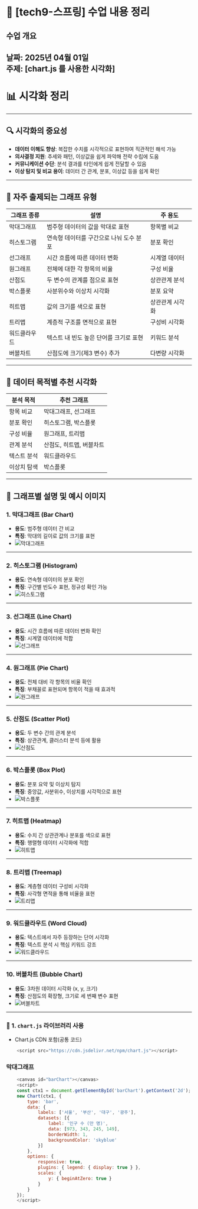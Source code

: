 # 📘 [tech9-스프링] 수업 내용 정리

## 수업 개요
**날짜:** 2025년 04월 01일  
**주제:** [chart.js 를 사용한 시각화]  
---

# 📊 시각화 정리

---

## 🔍 시각화의 중요성

- **데이터 이해도 향상**: 복잡한 수치를 시각적으로 표현하여 직관적인 해석 가능
- **의사결정 지원**: 추세와 패턴, 이상값을 쉽게 파악해 전략 수립에 도움
- **커뮤니케이션 수단**: 분석 결과를 타인에게 쉽게 전달할 수 있음
- **이상 탐지 및 비교 용이**: 데이터 간 관계, 분포, 이상값 등을 쉽게 확인

---

## 📝 자주 출제되는 그래프 유형

| 그래프 종류     | 설명                                     | 주 용도        |
|----------------|------------------------------------------|----------------|
| 막대그래프      | 범주형 데이터의 값을 막대로 표현          | 항목별 비교    |
| 히스토그램      | 연속형 데이터를 구간으로 나눠 도수 분포   | 분포 확인      |
| 선그래프        | 시간 흐름에 따른 데이터 변화             | 시계열 데이터  |
| 원그래프        | 전체에 대한 각 항목의 비율               | 구성 비율      |
| 산점도          | 두 변수의 관계를 점으로 표현             | 상관관계 분석  |
| 박스플롯        | 사분위수와 이상치 시각화                | 분포 요약      |
| 히트맵          | 값의 크기를 색으로 표현                 | 상관관계 시각화|
| 트리맵          | 계층적 구조를 면적으로 표현              | 구성비 시각화  |
| 워드클라우드    | 텍스트 내 빈도 높은 단어를 크기로 표현    | 키워드 분석    |
| 버블차트        | 산점도에 크기(제3 변수) 추가             | 다변량 시각화  |

---

## 🎯 데이터 목적별 추천 시각화

| 분석 목적      | 추천 그래프                      |
|----------------|---------------------------------|
| 항목 비교      | 막대그래프, 선그래프              |
| 분포 확인      | 히스토그램, 박스플롯              |
| 구성 비율      | 원그래프, 트리맵                  |
| 관계 분석      | 산점도, 히트맵, 버블차트          |
| 텍스트 분석    | 워드클라우드                     |
| 이상치 탐색    | 박스플롯                          |

---

## 📌 그래프별 설명 및 예시 이미지

### 1. 막대그래프 (Bar Chart)
- **용도**: 범주형 데이터 간 비교
- **특징**: 막대의 길이로 값의 크기를 표현
- ![막대그래프](./img/bar.png)

---

### 2. 히스토그램 (Histogram)
- **용도**: 연속형 데이터의 분포 확인
- **특징**: 구간별 빈도수 표현, 정규성 확인 가능
- ![히스토그램](./img/histogram.png)

---

### 3. 선그래프 (Line Chart)
- **용도**: 시간 흐름에 따른 데이터 변화 확인
- **특징**: 시계열 데이터에 적합
- ![선그래프](./img/line.png)

---

### 4. 원그래프 (Pie Chart)
- **용도**: 전체 대비 각 항목의 비율 확인
- **특징**: 부채꼴로 표현되며 항목이 적을 때 효과적
- ![원그래프](./img/pie.png)

---

### 5. 산점도 (Scatter Plot)
- **용도**: 두 변수 간의 관계 분석
- **특징**: 상관관계, 클러스터 분석 등에 활용
- ![산점도](./img/scatter.png)

---

### 6. 박스플롯 (Box Plot)
- **용도**: 분포 요약 및 이상치 탐지
- **특징**: 중앙값, 사분위수, 이상치를 시각적으로 표현
- ![박스플롯](./img/boxplot.png)

---

### 7. 히트맵 (Heatmap)
- **용도**: 수치 간 상관관계나 분포를 색으로 표현
- **특징**: 행렬형 데이터 시각화에 적합
- ![히트맵](./img/heat.png)

---

### 8. 트리맵 (Treemap)
- **용도**: 계층형 데이터 구성비 시각화
- **특징**: 사각형 면적을 통해 비율을 표현
- ![트리맵](./img/treemap.png)

---

### 9. 워드클라우드 (Word Cloud)
- **용도**: 텍스트에서 자주 등장하는 단어 시각화
- **특징**: 텍스트 분석 시 핵심 키워드 강조
- ![워드클라우드](./img/wordcloud.png)

---

### 10. 버블차트 (Bubble Chart)
- **용도**: 3차원 데이터 시각화 (x, y, 크기)
- **특징**: 산점도의 확장형, 크기로 세 번째 변수 표현
- ![버블차트](./img/bubble.png)

---
### 📌 1. `chart.js` 라이브러리 사용

- Chart.js CDN 포함(공통 코드)

```javascript
    <script src="https://cdn.jsdelivr.net/npm/chart.js"></script>
```
### 막대그래프 

```javascript 
    <canvas id="barChart"></canvas>
    <script>
    const ctx1 = document.getElementById('barChart').getContext('2d');
    new Chart(ctx1, {
        type: 'bar',
        data: {
            labels: ['서울', '부산', '대구', '광주'],
            datasets: [{
                label: '인구 수 (만 명)',
                data: [973, 343, 245, 149],
                borderWidth: 1,
                backgroundColor: 'skyblue'
            }]
        },
        options: {
            responsive: true,
            plugins: { legend: { display: true } },
            scales: {
                y: { beginAtZero: true }
            }
        }
    });
    </script>

```